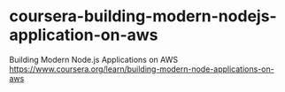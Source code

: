 # coursera-building-modern-nodejs-application-on-aws
Building Modern Node.js Applications on AWS
https://www.coursera.org/learn/building-modern-node-applications-on-aws
